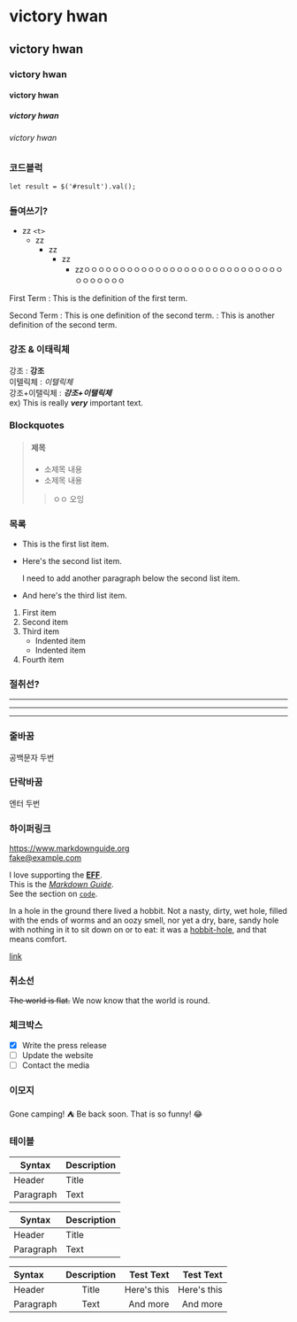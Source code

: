 # victory hwan
## victory hwan
### victory hwan
#### victory hwan
##### victory hwan
###### victory hwan

### 코드블럭
```html
let result = $('#result').val();
```

### 들여쓰기?
* zz `<t>`
    * zz
        * zz
            * zz
                * zzㅇㅇㅇㅇㅇㅇㅇㅇㅇㅇㅇㅇㅇㅇㅇㅇㅇㅇㅇㅇㅇㅇㅇㅇㅇㅇㅇㅇㅇㅇㅇㅇㅇㅇㅇ

First Term
: This is the definition of the first term.

Second Term
: This is one definition of the second term.
: This is another definition of the second term.
                
### 강조 & 이태릭체
강조 : **강조**  
이텔릭체 : *이텔릭체*  
강조+이탤릭체 : ***강조+이탤릭체***  
ex) This is really ***very*** important text.

### Blockquotes
> #### 제목
> - 소제목
> 내용
> - 소제목
> 내용
>> ㅇㅇ
> 오잉

### 목록
* This is the first list item.
* Here's the second list item.

    I need to add another paragraph below the second list item.

* And here's the third list item.

1. First item
2. Second item
3. Third item
    - Indented item
    - Indented item
4. Fourth item

### 절취선? 
***
---
_________________


### 줄바꿈 
공백문자 두번

### 단락바꿈
엔터 두번

### 하이퍼링크
<https://www.markdownguide.org>  
<fake@example.com>

I love supporting the **[EFF](https://eff.org)**.  
This is the *[Markdown Guide](https://www.markdownguide.org)*.  
See the section on [`code`](#code).


In a hole in the ground there lived a hobbit. Not a nasty, dirty, wet hole, filled with the ends
of worms and an oozy smell, nor yet a dry, bare, sandy hole with nothing in it to sit down on or to
eat: it was a [hobbit-hole][1], and that means comfort.

[1]: <https://en.wikipedia.org/wiki/Hobbit#Lifestyle> "Hobbit lifestyles"

[link](https://www.example.com/my%20great%20page)


### 취소선 
~~The world is flat.~~ We now know that the world is round.

### 체크박스
- [x] Write the press release
- [ ] Update the website
- [ ] Contact the media

### 이모지
Gone camping! :tent: Be back soon.
That is so funny! :joy:

### 테이블
| Syntax      | Description |
| ----------- | ----------- |
| Header      | Title       |
| Paragraph   | Text        |

| Syntax | Description |
| --- | ----------- |
| Header | Title |
| Paragraph | Text |


| Syntax      | Description | Test Text     | Test Text     |
| :---        |    :----:   |          ---: |          ---: |
| Header      | Title       | Here's this   | Here's this   |
| Paragraph   | Text        | And more      | And more      |




    
    